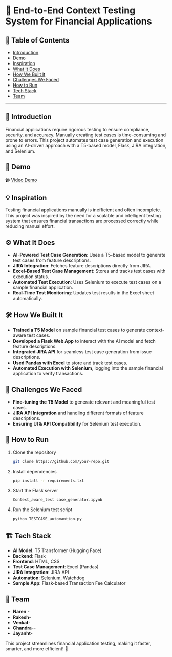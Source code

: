 # 🚀 End-to-End Context Testing System for Financial Applications

## 📌 Table of Contents
- [Introduction](#introduction)
- [Demo](#demo)
- [Inspiration](#inspiration)
- [What It Does](#what-it-does)
- [How We Built It](#how-we-built-it)
- [Challenges We Faced](#challenges-we-faced)
- [How to Run](#how-to-run)
- [Tech Stack](#tech-stack)
- [Team](#team)

---

## 🎯 Introduction
Financial applications require rigorous testing to ensure compliance, security, and accuracy. Manually creating test cases is time-consuming and prone to errors. This project automates test case generation and execution using an AI-driven approach with a T5-based model, Flask, JIRA integration, and Selenium.

## 🎥 Demo

📹 [Video Demo](https://www.youtube.com/watch?v=-bTV99C4uVQ) 


## 💡 Inspiration
Testing financial applications manually is inefficient and often incomplete. This project was inspired by the need for a scalable and intelligent testing system that ensures financial transactions are processed correctly while reducing manual effort.

## ⚙️ What It Does
- **AI-Powered Test Case Generation**: Uses a T5-based model to generate test cases from feature descriptions.
- **JIRA Integration**: Fetches feature descriptions directly from JIRA.
- **Excel-Based Test Case Management**: Stores and tracks test cases with execution status.
- **Automated Test Execution**: Uses Selenium to execute test cases on a sample financial application.
- **Real-Time Test Monitoring**: Updates test results in the Excel sheet automatically.

## 🛠️ How We Built It
- **Trained a T5 Model** on sample financial test cases to generate context-aware test cases.
- **Developed a Flask Web App** to interact with the AI model and fetch feature descriptions.
- **Integrated JIRA API** for seamless test case generation from issue descriptions.
- **Used Pandas with Excel** to store and track test cases.
- **Automated Execution with Selenium**, logging into the sample financial application to verify transactions.

## 🚧 Challenges We Faced
- **Fine-tuning the T5 Model** to generate relevant and meaningful test cases.
- **JIRA API Integration** and handling different formats of feature descriptions.
- **Ensuring UI & API Compatibility** for Selenium test execution.

## 🏃 How to Run
1. Clone the repository  
   ```sh
   git clone https://github.com/your-repo.git
   ```
2. Install dependencies  
   ```sh
   pip install -r requirements.txt
   ```
3. Start the Flask server  
   ```sh
   Context_aware_test case_generator.ipynb
   ```
4. Run the Selenium test script  
   ```sh
   python TESTCASE_automantion.py
   ```

## 🏗️ Tech Stack
- **AI Model**: T5 Transformer (Hugging Face)
- **Backend**: Flask
- **Frontend**: HTML, CSS
- **Test Case Management**: Excel (Pandas)
- **JIRA Integration**: JIRA API
- **Automation**: Selenium, Watchdog
- **Sample App**: Flask-based Transaction Fee Calculator

## 👥 Team
- **Naren** -
- **Rakesh**-
- **Venkat**-
- **Chandra**--
- **Jayanht**-


This project streamlines financial application testing, making it faster, smarter, and more efficient! 🚀

